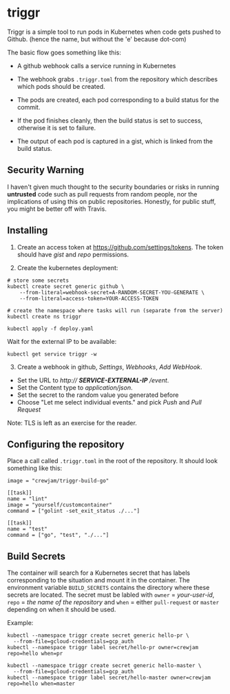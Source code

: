 
# triggr

Triggr is a simple tool to run pods in Kubernetes when code gets 
pushed to Github. (hence the name, but without the 'e' because dot-com)

The basic flow goes something like this:

* A github webhook calls a service running in Kubernetes

* The webhook grabs `.triggr.toml` from the repository which 
  describes which pods should be created.

* The pods are created, each pod corresponding to a build status for the
  commit.

* If the pod finishes cleanly, then the build status is set to success,
  otherwise it is set to failure.

* The output of each pod is captured in a gist, which is linked from
  the build status.

## Security Warning

I haven't given much thought to the security boundaries or risks 
in running **untrusted** code such as pull requests from random
people, nor the implications of using this on public repositories.
Honestly, for public stuff, you might be better off with Travis.

## Installing

1. Create an access token at https://github.com/settings/tokens. The token should have *gist* and *repo* permissions.

2. Create the kubernetes deployment:

```
# store some secrets
kubectl create secret generic github \
    --from-literal=webhook-secret=A-RANDOM-SECRET-YOU-GENERATE \
    --from-literal=access-token=YOUR-ACCESS-TOKEN

# create the namespace where tasks will run (separate from the server)
kubectl create ns triggr

kubectl apply -f deploy.yaml
```

Wait for the external IP to be available:

```
kubectl get service triggr -w
```

3. Create a webhook in github, *Settings*, *Webhooks*, *Add WebHook*.  

- Set the URL to *http:// **SERVICE-EXTERNAL-IP** /event*.
- Set the Content type to *application/json*.
- Set the secret to the random value you generated before
- Choose "Let me select individual events." and pick *Push* and *Pull Request*

Note: TLS is left as an exercise for the reader.

## Configuring the repository

Place a call called `.triggr.toml` in the root of the repository. It 
should look something like this:

```
image = "crewjam/triggr-build-go"

[[task]]
name = "lint"
image = "yourself/customcontainer"
command = ["golint -set_exit_status ./..."]

[[task]]
name = "test"
command = ["go", "test", "./..."]
```

## Build Secrets

The container will search for a Kubernetes secret that has labels corresponding 
to  the situation and mount it in the container. The environment variable 
`BUILD_SECRETS` contains the directory where these secrets are located. The 
secret must be labled with `owner` = *your-user-id*, `repo` = *the name of the 
repository* and `when` = either `pull-request` or `master` depending on when it
should be used.

Example:

```
kubectl --namespace triggr create secret generic hello-pr \
  --from-file=gcloud-credentials=gcp_auth
kubectl --namespace triggr label secret/hello-pr owner=crewjam repo=hello when=pr

kubectl --namespace triggr create secret generic hello-master \
  --from-file=gcloud-credentials=gcp_auth
kubectl --namespace triggr label secret/hello-master owner=crewjam repo=hello when=master

```

